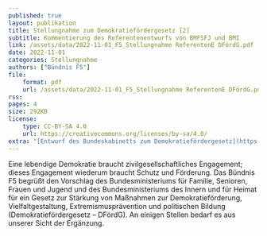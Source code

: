```yaml
---
published: true
layout: publikation
title: Stellungnahme zum Demokratiefördergesetz [2]
subtitle: Kommentierung des Referentenentwurfs von BMFSFJ und BMI
link: /assets/data/2022-11-01_F5_Stellungnahme ReferentenE DFördG.pdf
date: 2022-11-01
categories: Stellungnahme
authors: ["Bündnis F5"]
file:
    format: pdf
    url: /assets/data/2022-11-01_F5_Stellungnahme ReferentenE DFördG.pdf
rss:
pages: 4
size: 292KB
license:
    type: CC-BY-SA 4.0
    url: https://creativecommons.org/licenses/by-sa/4.0/
extra: "[Entwurf des Bundeskabinetts zum Demokratiefördergesetz](https://www.bmfsfj.de/bmfsfj/service/gesetze/gesetz-zur-staerkung-von-massnahmen-zur-demokratiefoerderung-vielfaltgestaltung-extremismuspraevention-und-politischen-bildung-demokratiefoerdergesetz--207726)"
---
```


Eine lebendige Demokratie braucht zivilgesellschaftliches Engagement; dieses Engagement wiederum braucht Schutz und Förderung. Das Bündnis F5 begrüßt den Vorschlag des Bundesministeriums für Familie, Senioren, Frauen und Jugend und des Bundesministeriums des Innern und für Heimat für ein Gesetz zur Stärkung von Maßnahmen zur Demokratieförderung, Vielfaltgestaltung, Extremismusprävention und politischen Bildung (Demokratiefördergesetz – DFördG). An einigen Stellen bedarf es aus unserer Sicht der Ergänzung.
